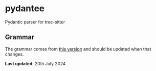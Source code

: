 # pydantee

Pydantic parser for tree-sitter

## Grammar

The grammar comes from
[this version][gr]
and should be updated when that changes.

**Last updated**: 20th July 2024

[gr]: https://github.com/tree-sitter/tree-sitter-python/blob/0dee05ef958ba2eae88d1e65f24b33cad70d4367/src/grammar.json
